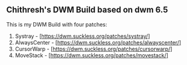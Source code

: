 ## Chithresh's DWM Build based on dwm 6.5

This is my DWM Build with four patches:
1. Systray - [https://dwm.suckless.org/patches/systray/]
2. AlwaysCenter - [https://dwm.suckless.org/patches/alwayscenter/]
3. CursorWarp - [https://dwm.suckless.org/patches/cursorwarp/]
4. MoveStack - [https://dwm.suckless.org/patches/movestack/]
